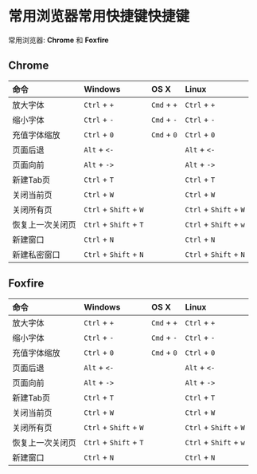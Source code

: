 # 常用浏览器常用快捷键快捷键

常用浏览器: **Chrome** 和 **Foxfire**

## Chrome

| 命令       | Windows    | OS X     | Linux    |
| :-------- | :--------- | :-------- | :-------- |
| 放大字体 | `Ctrl` + `+` | `Cmd` + `+` | `Ctrl` + `+` |
| 缩小字体 | `Ctrl` + `-` | `Cmd` + `-` | `Ctrl` + `-` |
| 充值字体缩放 | `Ctrl` + `0` | `Cmd` + `0` | `Ctrl` + `0` |
| 页面后退 | `Alt` + `<-` |  | `Alt` + `<-` |
| 页面向前 | `Alt` + `->` |  | `Alt` + `->` |
| 新建Tab页 | `Ctrl` + `T` |  | `Ctrl` + `T` |
| 关闭当前页 | `Ctrl` + `W` |  | `Ctrl` + `W` |
| 关闭所有页 | `Ctrl` + `Shift` + `W` |  | `Ctrl` + `Shift` + `W` |
| 恢复上一次关闭页 | `Ctrl` + `Shift` + `T` |  | `Ctrl` + `Shift` + `w` |
| 新建窗口 | `Ctrl` + `N` |  | `Ctrl` + `N` |
| 新建私密窗口 | `Ctrl` + `Shift` + `N` |  | `Ctrl` + `Shift` + `N` |

## Foxfire

| 命令       | Windows    | OS X     | Linux    |
| :-------- | :--------- | :-------- | :-------- |
| 放大字体 | `Ctrl` + `+` | `Cmd` + `+` | `Ctrl` + `+` |
| 缩小字体 | `Ctrl` + `-` | `Cmd` + `-` | `Ctrl` + `-` |
| 充值字体缩放 | `Ctrl` + `0` | `Cmd` + `0` | `Ctrl` + `0` |
| 页面后退 | `Alt` + `<-` |  | `Alt` + `<-` |
| 页面向前 | `Alt` + `->` |  | `Alt` + `->` |
| 新建Tab页 | `Ctrl` + `T` |  | `Ctrl` + `T` |
| 关闭当前页 | `Ctrl` + `W` |  | `Ctrl` + `W` |
| 关闭所有页 | `Ctrl` + `Shift` + `W` |  | `Ctrl` + `Shift` + `W` |
| 恢复上一次关闭页 | `Ctrl` + `Shift` + `T` |  | `Ctrl` + `Shift` + `w` |
| 新建窗口 | `Ctrl` + `N` |  | `Ctrl` + `N` |
